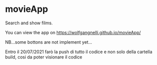 # movieApp

Search and show films. 

You can view the app on https://wolfgangnelli.github.io/movieApp/

NB...some bottons are not implement yet...

Entro il 20/07/2021 farò la push di tutto il codice e non solo della cartella build, cosi da poter visionare il codice
